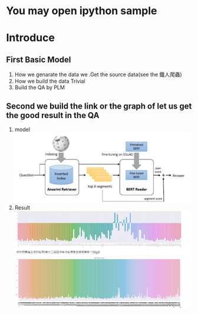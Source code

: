 # You may open ipython sample 
#  Introduce 
## First Basic Model
1. How we genarate the data we .Get the source data(see the 鐵人爬蟲)
2. How we build the data Trivial  
3. Build the QA by PLM
## Second we build the link or the graph of let us get the good result in the QA
1. model
![img](./fig/model.jpg)
2. Result
![img](./fig/VIS.jpg)
